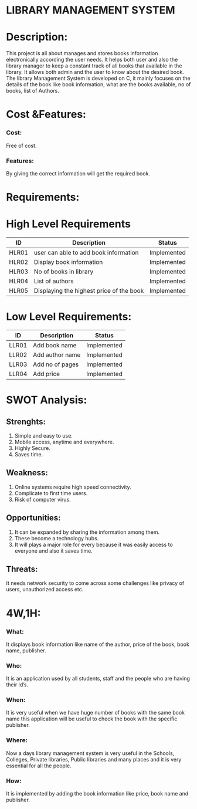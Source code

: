 # LIBRARY MANAGEMENT SYSTEM
# Description:
        
  This project is all about manages and stores books information electronically according the user needs. It helps both user and also the  library manager to keep a constant track of all books that available in the library. It allows both admin and the user to know about the desired book.
  The library Management System is developed on C, it mainly focuses on the details of the book like book information, what are the books available, no of books, list of Authors. 
# Cost &Features:
   ### Cost:
Free of cost.
### Features:
By giving the correct information will get the required book.

# Requirements:
# High Level Requirements
|ID     |	Description	                 |Status     |
|-------| ----------------------                |-----------|
|HLR01  |user can able to add book information         |Implemented|
|HLR02  | Display book information	        |Implemented|
|HLR03|No of books in library|Implemented|
|HLR04|List of authors|Implemented|
|HLR05|Displaying the highest price of the book|Implemented|





# Low Level Requirements:

   
|ID	|Description	|Status|
|-------|---------------|------|
|LLR01	|Add book name	|Implemented|
|LLR02|Add author name|Implemented|
|LLR03|Add no of pages|Implemented|
|LLR04|Add price|Implemented|


# SWOT Analysis:
## Strenghts:
1.	Simple and easy to use.
2.	Mobile access, anytime and everywhere.
3.	Highly Secure.
4.	Saves time.

## Weakness:
1.	Online systems require high speed connectivity.
2.	Complicate to first time users.
3.	Risk of computer virus.

## Opportunities:
1.	It can be expanded by sharing the information among them.
2.	These become a technology hubs.
3.	It will plays a major role for every because it was easily access to everyone and also it saves time.

## Threats:
  It needs network security to come across some challenges like privacy of users, unauthorized access etc.
# 4W,1H:
### What:
 It displays book information like name of the author, price of the book, book name, publisher.
### Who:
It is an application used by all students, staff and the people who are having their Id’s.
### When:
It is very useful when we have huge number of books with the same book name this application will be useful to check the book with the specific publisher.
### Where:
Now a days library management system is very useful in the Schools, Colleges, Private libraries, Public libraries and many places and it is very essential for all the people.
### How:
It is implemented by adding the book information like price, book name and publisher.
       



      



